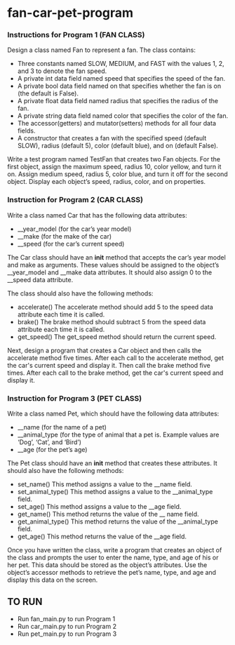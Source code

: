 # fan-car-pet-program

### Instructions for Program 1 (FAN CLASS)
Design a class named Fan to represent a fan. The class contains:
- Three constants named SLOW, MEDIUM, and FAST with the values 1, 2, and 3 to denote the fan speed.
- A private int data field named speed that specifies the speed of the fan.
- A private bool data field named on that specifies whether the fan is on (the default is False).
- A private float data field named radius that specifies the radius of the fan.
- A private string data field named color that specifies the color of the fan.
- The accessor(getters)  and mutator(setters)  methods for all four data fields.
- A constructor that creates a fan with the specified speed (default SLOW), radius (default 5), color (default blue), and on (default False).

Write a test program named TestFan that creates two Fan objects. For the first object, assign the maximum speed, radius 10, color yellow, and turn it on. Assign medium speed, radius 5, color blue, and turn it off for the second object. Display each object’s speed, radius, color, and on properties.

### Instruction for Program 2 (CAR CLASS)
Write a class named Car that has the following data attributes:
- __year_model (for the car’s year model)
- __make (for the make of the car)
- __speed (for the car’s current speed)

The Car class should have an __init__ method that accepts the car’s year model and make as arguments. These values should be assigned to the object’s __year_model and __make data attributes. It should also assign 0 to the __speed data attribute.

The class should also have the following methods:
- accelerate()
The accelerate method should add 5 to the speed data attribute each time it is called.
- brake()
The brake method should subtract 5 from the speed data attribute each time it is called.
- get_speed()
The get_speed method should return the current speed.

Next, design a program that creates a Car object and then calls the accelerate method five times. After each call to the accelerate method, get the car's current speed and display it. Then call the brake method five times. After each call to the brake method, get the car's current speed and display it.

### Instruction for Program 3 (PET CLASS)
Write a class named Pet, which should have the following data attributes:
- __name (for the name of a pet)
- __animal_type (for the type of animal that a pet is. Example values are ‘Dog’, ‘Cat’, and ‘Bird’)
- __age (for the pet’s age)

The Pet class should have an __init__ method that creates these attributes. It should also have the following methods:
- set_name()
This method assigns a value to the __name field.
- set_animal_type()
This method assigns a value to the __animal_type field.
- set_age()
This method assigns a value to the __age field.
- get_name()
This method returns the value of the __ name field.
- get_animal_type()
This method returns the value of the __animal_type field.
- get_age()
This method returns the value of the __age field.

Once you have written the class, write a program that creates an object of the class and prompts the user to enter the name, type, and age of his or her pet. This data should be stored as the object’s attributes. Use the object’s accessor methods to retrieve the pet’s name, type, and age and display this data on the screen.

## TO RUN
- Run fan_main.py to run Program 1
- Run car_main.py to run Program 2
- Run pet_main.py to run Program 3
